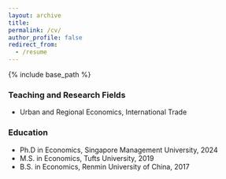 ```yaml
---
layout: archive
title: 
permalink: /cv/
author_profile: false
redirect_from:
  - /resume
---
```


{% include base_path %}
### Teaching and Research Fields
- Urban and Regional Economics, International Trade
  
### Education
- Ph.D in Economics, Singapore Management University, 2024
- M.S. in Economics, Tufts University, 2019
- B.S. in Economics, Renmin University of China, 2017


